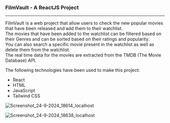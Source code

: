 <h3>FilmVault - A ReactJS Project</h3>
<hr>

FilmVault is a web project that allow users to check the new popular movies that have been released and add them to their watchlist.<br>
The movies that have been added to the watchlist can be filtered based on their Genres and can be sorted based on their ratings and popularity.<br>
You can also search a specific movie present in the watchlist as well as delete them from the watchlist.<br>
The real time data for the movies are extracted from the TMDB (The Movie Database) API.<br>

The following technologies have been used to make this project:
<ul>
  <li>React</li>
  <li>HTML</li>
  <li>JavaScript</li>
  <li>Tailwind CSS</li>
</ul>

![Screenshot_24-9-2024_18614_localhost](https://github.com/user-attachments/assets/ab7dc978-f966-48f0-a77c-fd8743371e90)

![Screenshot_24-9-2024_18638_localhost](https://github.com/user-attachments/assets/d217dbf1-255f-4ae4-ad0a-1d9c6d89f262)
